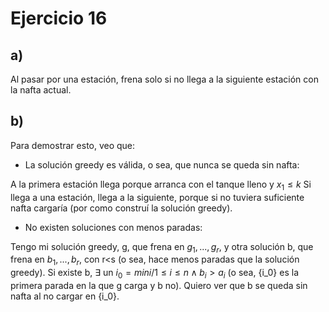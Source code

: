 # Ejercicio 16

## a) 
Al pasar por una estación, frena solo si no llega a la siguiente estación con la nafta actual. 

## b) 
Para demostrar esto, veo que: 
* La solución greedy es válida, o sea, que nunca se queda sin nafta:

A la primera estación llega porque arranca con el tanque lleno y $x_{1} \leq k$
Si llega a una estación, llega a la siguiente, porque si no tuviera suficiente nafta cargaría (por como construí la solución
greedy). 

* No existen soluciones con menos paradas:

Tengo mi solución greedy, g, que frena en $g_1, ..., g_r$, y otra solución b, que frena en $b_1, ..., b_r$, con r<s (o sea, hace menos paradas que la solución greedy). 
Si existe b, $\exists$ un $i_0=min{i/1 \leq i \leq n \land b_i > a_i}$ (o sea, {i_0} es la primera parada en la que g carga y b no). 
Quiero ver que b se queda sin nafta al no cargar en {i_0}. 

